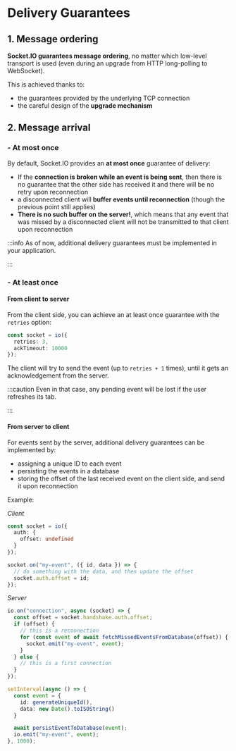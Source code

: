 # Delivery Guarantees

## 1. Message ordering

**Socket.IO guarantees message ordering**, no matter which low-level transport is used (even during an upgrade from HTTP long-polling to WebSocket).

This is achieved thanks to:

- the guarantees provided by the underlying TCP connection
- the careful design of the **upgrade mechanism**

## 2. Message arrival

### - At most once

By default, Socket.IO provides an **at most once** guarantee of delivery:

- If the **connection is broken while an event is being sent**, then there is no guarantee that the other side has received it and there will be no retry upon reconnection
- a disconnected client will **buffer events until reconnection** (though the previous point still applies)
- **There is no such buffer on the server!**, which means that any event that was missed by a disconnected client will not be transmitted to that client upon reconnection

:::info
As of now, additional delivery guarantees must be implemented in your application.

:::

### - At least once

#### From client to server

From the client side, you can achieve an at least once guarantee with the `retries` option:

```ts
const socket = io({
  retries: 3,
  ackTimeout: 10000
});
```

The client will try to send the event (up to `retries + 1` times), until it gets an acknowledgement from the server.

:::caution
Even in that case, any pending event will be lost if the user refreshes its tab.

:::

#### From server to client

For events sent by the server, additional delivery guarantees can be implemented by:

- assigning a unique ID to each event
- persisting the events in a database
- storing the offset of the last received event on the client side, and send it upon reconnection

Example:

_Client_

```ts
const socket = io({
  auth: {
    offset: undefined
  }
});

socket.on("my-event", ({ id, data }) => {
  // do something with the data, and then update the offset
  socket.auth.offset = id;
});
```

_Server_

```ts
io.on("connection", async (socket) => {
  const offset = socket.handshake.auth.offset;
  if (offset) {
    // this is a reconnection
    for (const event of await fetchMissedEventsFromDatabase(offset)) {
      socket.emit("my-event", event);
    }
  } else {
    // this is a first connection
  }
});

setInterval(async () => {
  const event = {
    id: generateUniqueId(),
    data: new Date().toISOString()
  }

  await persistEventToDatabase(event);
  io.emit("my-event", event);
}, 1000);
```
